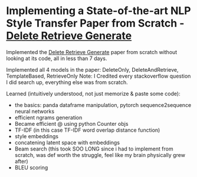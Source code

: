 # Implementing a State-of-the-art NLP Style Transfer Paper from Scratch - [Delete Retrieve Generate](https://arxiv.org/abs/1804.06437)
Implemented the [Delete Retrieve Generate](https://arxiv.org/abs/1804.06437) paper from scratch without looking at its code, all in less than 7 days.

Implemented all 4 models in the paper: DeleteOnly, DeleteAndRetrieve, TemplateBased, RetrieveOnly
Note: I Credited every stackoverflow question I did search up, everything else was from scratch.

Learned (intuitively understood, not just memorize & paste some code):
- the basics: panda dataframe manipulation, pytorch sequence2sequence neural networks
- efficient ngrams generation
- Became efficient @ using python Counter objs
- TF-IDF (in this case TF-IDF word overlap distance function)
- style embeddings
- concatening latent space with embeddings
- Beam search (this took SOO LONG since i had to implement from scratch, was def worth the struggle, feel like my brain physically grew after)
- BLEU scoring
